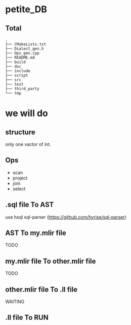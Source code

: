 # petite_DB

## Total
```
.
├── CMakeLists.txt  
├── Dialect_gen.h
├── Ops_gen.cpp
├── README.md
├── build
├── doc
├── include
├── script
├── src               
├── test
├── third_party
└── tmp
```


# we will do

## structure
only one vactor of int.

## Ops
- scan
- project
- join
- select

## .sql file To AST

use hsql sql-parser (https://github.com/hyrise/sql-parser)

## AST To my.mlir file

TODO

## my.mlir file To other.mlir file

TODO

## other.mlir file To .ll file

WAITING

## .ll file To RUN
